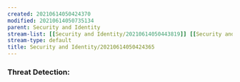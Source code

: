 ```yaml
---
created: 20210614050424370
modified: 20210614050735134
parent: Security and Identity
stream-list: [[Security and Identity/20210614050443819]] [[Security and Identity/20210614050508548]] [[Security and Identity/20210614050546522]] [[Security and Identity/20210614050649952]]
stream-type: default
title: Security and Identity/20210614050424365
---
```

### Threat Detection:
